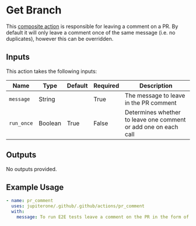 # Get Branch

This [composite action](./action.yml) is responsible for leaving a comment on a PR. By default it will only leave a comment once of the same message (i.e. no duplicates), however this can be overridden.

## Inputs

This action takes the following inputs:

| Name                        | Type    | Default                      | Required  | Description                                               |
| --------------------------- | ------- | ---------------------------- | --------- | --------------------------------------------------------- |
| `message`                   | String  |                              | True      | The message to leave in the PR comment
| `run_once`                  | Boolean | True                         | False     | Determines whether to leave one comment or add one on each call
                                                                           
## Outputs

No outputs provided.                                                  

## Example Usage

```yaml
- name: pr_comment
  uses: jupiterone/.github/.github/actions/pr_comment
  with:
    message: To run E2E tests leave a comment on the PR in the form of '/run-e2e-tests'
```
